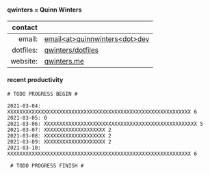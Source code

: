 #### qwinters = Quinn Winters

|   contact |                                                                    |
|----------:|--------------------------------------------------------------------|
|    email: | [email\<at\>quinnwinters\<dot\>dev](mailto:email@quinnwinters.dev) |
| dotfiles: | [qwinters/dotfiles](https://github.com/qwinters/dotfiles)          |
|  website: | [qwinters.me](https://qwinters.me)                                 | 

#### recent productivity

```shell
# TODO PROGRESS BEGIN #
 
2021-03-04: XXXXXXXXXXXXXXXXXXXXXXXXXXXXXXXXXXXXXXXXXXXXXXXXXXXXXXXXXXXX 6
2021-03-05: 0
2021-03-06: XXXXXXXXXXXXXXXXXXXXXXXXXXXXXXXXXXXXXXXXXXXXXXXXXX 5
2021-03-07: XXXXXXXXXXXXXXXXXXXX 2
2021-03-08: XXXXXXXXXXXXXXXXXXXX 2
2021-03-09: XXXXXXXXXXXXXXXXXXXX 2
2021-03-10: XXXXXXXXXXXXXXXXXXXXXXXXXXXXXXXXXXXXXXXXXXXXXXXXXXXXXXXXXXXX 6

 # TODO PROGRESS FINISH #


```
